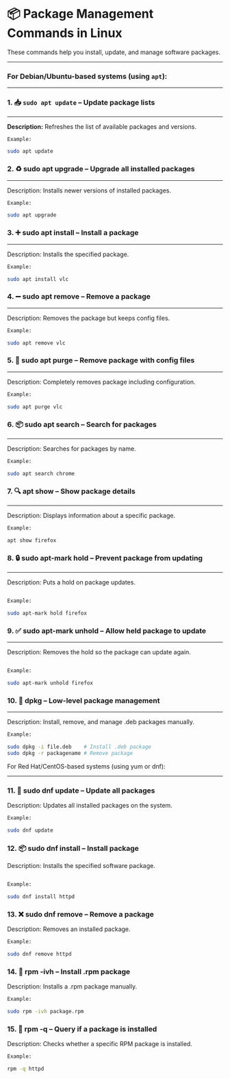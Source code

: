 

# 📦 Package Management Commands in Linux

These commands help you install, update, and manage software packages.

---

### For Debian/Ubuntu-based systems (using `apt`):

---

### 1. 📥 `sudo apt update` – Update package lists  
___
**Description:** Refreshes the list of available packages and versions.  

```bash
Example:

sudo apt update
```

### 2. ♻️ sudo apt upgrade – Upgrade all installed packages
___
Description: Installs newer versions of installed packages.
```bash
Example:

sudo apt upgrade
```

### 3. ➕ sudo apt install – Install a package
___
Description: Installs the specified package.

```bash
Example:

sudo apt install vlc

```

### 4. ➖ sudo apt remove – Remove a package
___
Description: Removes the package but keeps config files.
```bash
Example:

sudo apt remove vlc


```

### 5. 🧹 sudo apt purge – Remove package with config files
___
Description: Completely removes package including configuration.

```bash
Example:

sudo apt purge vlc


```

### 6. 📦 sudo apt search – Search for packages
___
Description: Searches for packages by name.

```bash
Example:

sudo apt search chrome

```

### 7. 🔍 apt show – Show package details
___
Description: Displays information about a specific package.

```bash
Example:

apt show firefox

```

### 8. 🔒 sudo apt-mark hold – Prevent package from updating
___
Description: Puts a hold on package updates.
```bash

Example:

sudo apt-mark hold firefox

```

### 9. ✅ sudo apt-mark unhold – Allow held package to update
___
Description: Removes the hold so the package can update again.
```bash

Example:

sudo apt-mark unhold firefox

```

### 10. 🧩 dpkg – Low-level package management
___
Description: Install, remove, and manage .deb packages manually.
```bash
Example:

sudo dpkg -i file.deb    # Install .deb package
sudo dpkg -r packagename # Remove package
```

For Red Hat/CentOS-based systems (using yum or dnf):


---

### 11. 🔁 sudo dnf update – Update all packages

Description: Updates all installed packages on the system.

```bash
Example:

sudo dnf update

```

### 12. 📦 sudo dnf install – Install package

Description: Installs the specified software package.
```bash

Example:

sudo dnf install httpd

```

### 13. ❌ sudo dnf remove – Remove a package

Description: Removes an installed package.

```bash
Example:

sudo dnf remove httpd
```

### 14. 📄 rpm -ivh – Install .rpm package

Description: Installs a .rpm package manually.
```bash
Example:

sudo rpm -ivh package.rpm
```

### 15. 🔎 rpm -q – Query if a package is installed

Description: Checks whether a specific RPM package is installed.

```bash
Example:

rpm -q httpd
```